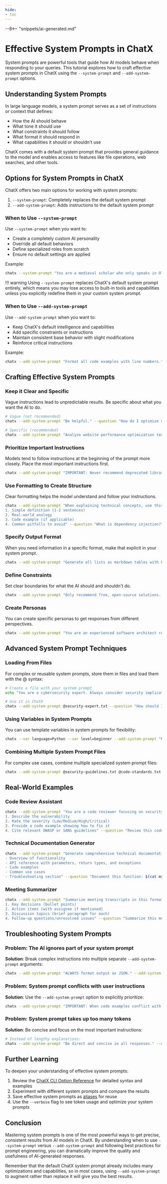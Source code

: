 ```yaml
---
hide:
- toc
---
```


--8<-- "snippets/ai-generated.md"

# Effective System Prompts in ChatX

System prompts are powerful tools that guide how AI models behave when responding to your queries. This tutorial explores how to craft effective system prompts in ChatX using the `--system-prompt` and `--add-system-prompt` options.

## Understanding System Prompts

In large language models, a system prompt serves as a set of instructions or context that defines:

- How the AI should behave
- What tone it should use
- What constraints it should follow
- What format it should respond in
- What capabilities it should or shouldn't use

ChatX comes with a default system prompt that provides general guidance to the model and enables access to features like file operations, web searches, and other tools.

## Options for System Prompts in ChatX

ChatX offers two main options for working with system prompts:

1. `--system-prompt`: Completely replaces the default system prompt
2. `--add-system-prompt`: Adds instructions to the default system prompt

### When to Use `--system-prompt`

Use `--system-prompt` when you want to:

- Create a completely custom AI personality
- Override all default behaviors
- Define specialized roles from scratch
- Ensure no default settings are applied

Example:
```bash
chatx --system-prompt "You are a medieval scholar who only speaks in Old English and answers questions about history." --question "What happened in 1066?"
```

!!! warning
    Using `--system-prompt` replaces ChatX's default system prompt entirely, which means you may lose access to built-in tools and capabilities unless you explicitly redefine them in your custom system prompt.

### When to Use `--add-system-prompt`

Use `--add-system-prompt` when you want to:

- Keep ChatX's default intelligence and capabilities
- Add specific constraints or instructions
- Maintain consistent base behavior with slight modifications
- Reinforce critical instructions

Example:
```bash
chatx --add-system-prompt "Format all code examples with line numbers." --question "How do I create a REST API in Node.js?"
```

## Crafting Effective System Prompts

### Keep it Clear and Specific

Vague instructions lead to unpredictable results. Be specific about what you want the AI to do.

```bash
# Vague (not recommended)
chatx --add-system-prompt "Be helpful." --question "How do I optimize my website?"

# Specific (recommended)
chatx --add-system-prompt "Analyze website performance optimization techniques. For each technique, provide: 1) Description, 2) Implementation difficulty (1-5), 3) Impact on performance (1-5)." --question "How do I optimize my website?"
```

### Prioritize Important Instructions

Models tend to follow instructions at the beginning of the prompt more closely. Place the most important instructions first.

```bash
chatx --add-system-prompt "IMPORTANT: Never recommend deprecated libraries or functions." "Focus on modern best practices for 2023 and beyond." --question "How should I handle authentication in a web app?"
```

### Use Formatting to Create Structure

Clear formatting helps the model understand and follow your instructions.

```bash
chatx --add-system-prompt "When explaining technical concepts, use this structure:
1. Simple definition (1-2 sentences)
2. Real-world analogy
3. Code example (if applicable)
4. Common pitfalls to avoid" --question "What is dependency injection?"
```

### Specify Output Format

When you need information in a specific format, make that explicit in your system prompt.

```bash
chatx --add-system-prompt "Generate all lists as markdown tables with headers." --question "What are the top 5 JavaScript frameworks in 2023?"
```

### Define Constraints

Set clear boundaries for what the AI should and shouldn't do.

```bash
chatx --add-system-prompt "Only recommend free, open-source solutions. Do not suggest proprietary software." --question "What tools can I use to edit photos?"
```

### Create Personas

You can create specific personas to get responses from different perspectives.

```bash
chatx --add-system-prompt "You are an experienced software architect reviewing code. Point out design flaws, maintainability issues, and potential performance bottlenecks." --question "Review this design pattern: [code snippet]"
```

## Advanced System Prompt Techniques

### Loading From Files

For complex or reusable system prompts, store them in files and load them with the @ syntax:

```bash
# Create a file with your system prompt
echo "You are a cybersecurity expert. Always consider security implications in your answers." > security-expert.txt

# Use it in ChatX
chatx --add-system-prompt @security-expert.txt --question "How should I store user passwords?"
```

### Using Variables in System Prompts

You can use template variables in system prompts for flexibility:

```bash
chatx --var language=Python --var level=beginner --add-system-prompt "Provide examples in {language} only. Explain as if to a {level} programmer." --question "How do I read files?"
```

### Combining Multiple System Prompt Files

For complex use cases, combine multiple specialized system prompt files:

```bash
chatx --add-system-prompt @security-guidelines.txt @code-standards.txt @output-format.txt --question "Review this authentication code:"
```

## Real-World Examples

### Code Review Assistant

```bash
chatx --add-system-prompt "You are a code reviewer focusing on security issues. For each issue found:
1. Describe the vulnerability
2. Rate the severity (Low/Medium/High/Critical)
3. Provide a code example showing how to fix it
4. Cite relevant OWASP or SANS guidelines" --question "Review this code: $(cat vulnerable_code.js)"
```

### Technical Documentation Generator

```bash
chatx --add-system-prompt "Generate comprehensive technical documentation. Include:
- Overview of functionality
- API reference with parameters, return types, and exceptions
- Code examples
- Common use cases
- Troubleshooting section" --question "Document this function: $(cat my_function.py)"
```

### Meeting Summarizer

```bash
chatx --add-system-prompt "Summarize meeting transcripts in this format:
1. Key decisions (bullet points)
2. Action items (with assignee if mentioned)
3. Discussion topics (brief paragraph for each)
4. Follow-up questions/unresolved issues" --question "Summarize this meeting transcript: $(cat meeting_notes.txt)"
```

## Troubleshooting System Prompts

### Problem: The AI ignores part of your system prompt

**Solution**: Break complex instructions into multiple separate `--add-system-prompt` arguments:

```bash
chatx --add-system-prompt "ALWAYS format output as JSON." --add-system-prompt "Include error handling in all code examples." --question "How do I make an API request in JavaScript?"
```

### Problem: System prompt conflicts with user instructions

**Solution**: Use the `--add-system-prompt` option to explicitly prioritize:

```bash
chatx --add-system-prompt "IMPORTANT: When code examples conflict with user instructions, always follow user instructions." --question "Show me deprecated JavaScript code for backwards compatibility."
```

### Problem: System prompt takes up too many tokens

**Solution**: Be concise and focus on the most important instructions:

```bash
# Instead of lengthy explanations:
chatx --add-system-prompt "Be direct and concise in all responses." --question "Explain quantum computing."
```

## Further Learning

To deepen your understanding of effective system prompts:

1. Review the [ChatX CLI Option Reference](../reference/cli/options/add-system-prompt.md) for detailed syntax and examples
2. Experiment with different system prompts and compare the results
3. Save effective system prompts as [aliases](./creating-user-aliases.md) for reuse
4. Use the `--verbose` flag to see token usage and optimize your system prompts

## Conclusion

Mastering system prompts is one of the most powerful ways to get precise, consistent results from AI models in ChatX. By understanding when to use `--system-prompt` versus `--add-system-prompt` and following best practices for prompt engineering, you can dramatically improve the quality and usefulness of AI-generated responses.

Remember that the default ChatX system prompt already includes many optimizations and capabilities, so in most cases, using `--add-system-prompt` to augment rather than replace it will give you the best results.